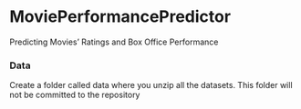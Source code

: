 # MoviePerformancePredictor
Predicting Movies’ Ratings and Box Office Performance

### Data
Create a folder called data where you unzip all the datasets. This folder will not be committed to the repository
